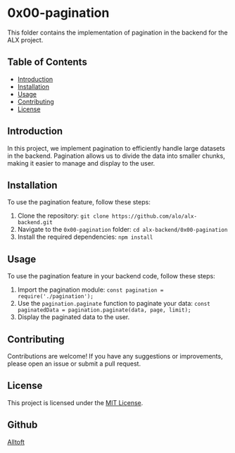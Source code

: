 # 0x00-pagination

This folder contains the implementation of pagination in the backend for the ALX project.

## Table of Contents

- [Introduction](#introduction)
- [Installation](#installation)
- [Usage](#usage)
- [Contributing](#contributing)
- [License](#license)

## Introduction

In this project, we implement pagination to efficiently handle large datasets in the backend. Pagination allows us to divide the data into smaller chunks, making it easier to manage and display to the user.

## Installation

To use the pagination feature, follow these steps:

1. Clone the repository: `git clone https://github.com/alo/alx-backend.git`
2. Navigate to the `0x00-pagination` folder: `cd alx-backend/0x00-pagination`
3. Install the required dependencies: `npm install`

## Usage

To use the pagination feature in your backend code, follow these steps:

1. Import the pagination module: `const pagination = require('./pagination');`
2. Use the `pagination.paginate` function to paginate your data: `const paginatedData = pagination.paginate(data, page, limit);`
3. Display the paginated data to the user.

## Contributing

Contributions are welcome! If you have any suggestions or improvements, please open an issue or submit a pull request.

## License

This project is licensed under the [MIT License](LICENSE).

## Github
[Alltoft](https://github.com/Alltoft)
